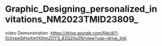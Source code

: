 # Graphic_Designing_personalized_invitations_NM2023TMID23809_

video Demonstration -https://drive.google.com/file/d/1-0UlvpeStHoXmfXjhmZOY3_82Q2ilq2N/view?usp=drive_link

